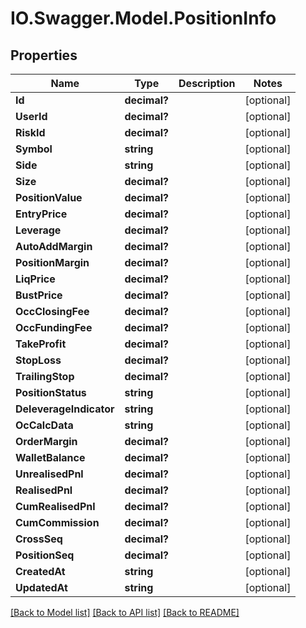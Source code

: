 # IO.Swagger.Model.PositionInfo
## Properties

Name | Type | Description | Notes
------------ | ------------- | ------------- | -------------
**Id** | **decimal?** |  | [optional] 
**UserId** | **decimal?** |  | [optional] 
**RiskId** | **decimal?** |  | [optional] 
**Symbol** | **string** |  | [optional] 
**Side** | **string** |  | [optional] 
**Size** | **decimal?** |  | [optional] 
**PositionValue** | **decimal?** |  | [optional] 
**EntryPrice** | **decimal?** |  | [optional] 
**Leverage** | **decimal?** |  | [optional] 
**AutoAddMargin** | **decimal?** |  | [optional] 
**PositionMargin** | **decimal?** |  | [optional] 
**LiqPrice** | **decimal?** |  | [optional] 
**BustPrice** | **decimal?** |  | [optional] 
**OccClosingFee** | **decimal?** |  | [optional] 
**OccFundingFee** | **decimal?** |  | [optional] 
**TakeProfit** | **decimal?** |  | [optional] 
**StopLoss** | **decimal?** |  | [optional] 
**TrailingStop** | **decimal?** |  | [optional] 
**PositionStatus** | **string** |  | [optional] 
**DeleverageIndicator** | **string** |  | [optional] 
**OcCalcData** | **string** |  | [optional] 
**OrderMargin** | **decimal?** |  | [optional] 
**WalletBalance** | **decimal?** |  | [optional] 
**UnrealisedPnl** | **decimal?** |  | [optional] 
**RealisedPnl** | **decimal?** |  | [optional] 
**CumRealisedPnl** | **decimal?** |  | [optional] 
**CumCommission** | **decimal?** |  | [optional] 
**CrossSeq** | **decimal?** |  | [optional] 
**PositionSeq** | **decimal?** |  | [optional] 
**CreatedAt** | **string** |  | [optional] 
**UpdatedAt** | **string** |  | [optional] 

[[Back to Model list]](../README.md#documentation-for-models) [[Back to API list]](../README.md#documentation-for-api-endpoints) [[Back to README]](../README.md)

